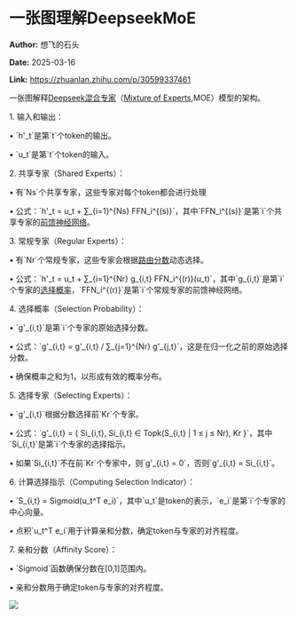 # 一张图理解DeepseekMoE

**Author:** 想飞的石头

**Date:** 2025-03-16

**Link:** https://zhuanlan.zhihu.com/p/30599337461

一张图解释[Deepseek混合专家](https://zhida.zhihu.com/search?content_id=255142350&content_type=Article&match_order=1&q=Deepseek%E6%B7%B7%E5%90%88%E4%B8%93%E5%AE%B6&zhida_source=entity)（[Mixture of Experts](https://zhida.zhihu.com/search?content_id=255142350&content_type=Article&match_order=1&q=Mixture+of+Experts&zhida_source=entity),MOE）模型的架构。

1\. 输入和输出：

• \`h'\_t\`是第\`t\`个token的输出。

• \`u\_t\`是第\`t\`个token的输入。

2\. 共享专家（Shared Experts）：

• 有\`Ns\`个共享专家，这些专家对每个token都会进行处理

• 公式：\`h'\_t = u\_t + ∑\_{i=1}^{Ns} FFN\_i^{(s)}\`，其中\`FFN\_i^{(s)}\`是第\`i\`个共享专家的[前馈神经网络](https://zhida.zhihu.com/search?content_id=255142350&content_type=Article&match_order=1&q=%E5%89%8D%E9%A6%88%E7%A5%9E%E7%BB%8F%E7%BD%91%E7%BB%9C&zhida_source=entity)。

3\. 常规专家（Regular Experts）：

• 有\`Nr\`个常规专家，这些专家会根据[路由分数](https://zhida.zhihu.com/search?content_id=255142350&content_type=Article&match_order=1&q=%E8%B7%AF%E7%94%B1%E5%88%86%E6%95%B0&zhida_source=entity)动态选择。

• 公式：\`h'\_t = u\_t + ∑\_{i=1}^{Nr} g\_{i,t} FFN\_i^{(r)}(u\_t)\`，其中\`g\_{i,t}\`是第\`i\`个专家的[选择概率](https://zhida.zhihu.com/search?content_id=255142350&content_type=Article&match_order=1&q=%E9%80%89%E6%8B%A9%E6%A6%82%E7%8E%87&zhida_source=entity)，\`FFN\_i^{(r)}\`是第\`i\`个常规专家的前馈神经网络。

4\. 选择概率（Selection Probability）：

• \`g'\_{i,t}\`是第\`i\`个专家的原始选择分数。

• 公式：\`g'\_{i,t} = g'\_{i,t} / ∑\_{j=1}^{Nr} g'\_{j,t}\`，这是在归一化之前的原始选择分数。

• 确保概率之和为1，以形成有效的概率分布。

  

5\. 选择专家（Selecting Experts）：

• \`g'\_{i,t}\`根据分数选择前\`Kr\`个专家。

• 公式：\`g'\_{i,t} = { Si\_{i,t}, Si\_{i,t} ∈ Topk(S\_{i,t} | 1 ≤ j ≤ Nr), Kr }\`，其中\`Si\_{i,t}\`是第\`i\`个专家的选择指示。

• 如果\`Si\_{i,t}\`不在前\`Kr\`个专家中，则\`g'\_{i,t} = 0\`，否则\`g'\_{i,t} = Si\_{i,t}\`。

6\. 计算选择指示（Computing Selection Indicator）：

• \`S\_{i,t} = Sigmoid(u\_t^T e\_i)\`，其中\`u\_t\`是token的表示，\`e\_i\`是第\`i\`个专家的中心向量。

• 点积\`u\_t^T e\_i\`用于计算亲和分数，确定token与专家的对齐程度。

7\. 亲和分数（Affinity Score）：

• \`Sigmoid\`函数确保分数在\[0,1\]范围内。

• 亲和分数用于确定token与专家的对齐程度。

  

![](https://pic4.zhimg.com/v2-aa0fa9c5e9c745c6b2fd0e91fe200219_1440w.jpg)